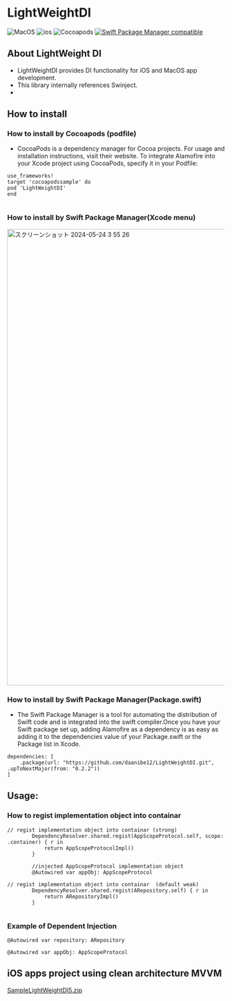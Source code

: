 
# LightWeightDI
![MacOS](https://img.shields.io/badge/MacOS-13+-green)
![ios](https://img.shields.io/badge/ios-16+-red)
![Cocoapods](https://img.shields.io/badge/Cocoapods-0.2.2-blue)
[![Swift Package Manager compatible](https://img.shields.io/badge/Swift%20Package%20Manager-compatible-brightgreen.svg)](https://github.com/apple/swift-package-manager)

## About LightWeight DI
- LightWeightDI provides DI functionality for iOS and MacOS app development.
- This library internally references Swinject.
- 
## How to install

### How to install by Cocoapods (podfile)
- CocoaPods is a dependency manager for Cocoa projects. For usage and installation instructions, visit their website. To integrate Alamofire into your Xcode project using CocoaPods, specify it in your Podfile:
```
use_frameworks!
target 'cocoapodssample' do
pod 'LightWeightDI'
end


```

### How to install by Swift Package Manager(Xcode menu)
<img width="1056" alt="スクリーンショット 2024-05-24 3 55 26" src="https://github.com/daanibe12/LightWeightDI/assets/170229202/fd7934fe-4a1d-4f9c-bd4f-fbce51641509">


### How to install by Swift Package Manager(Package.swift)
- The Swift Package Manager is a tool for automating the distribution of Swift code and is integrated into the swift compiler.Once you have your Swift package set up, adding Alamofire as a dependency is as easy as adding it to the dependencies value of your Package.swift or the Package list in Xcode.

```
dependencies: [
    .package(url: "https://github.com/daanibe12/LightWeightDI.git", .upToNextMajor(from: "0.2.2"))
]
```

## Usage:
### How to regist implementation object into containar
```
// regist implementation object into containar (strong)
        DependencyResolver.shared.regist(AppScopeProtocol.self, scope: .container) { r in
            return AppScopeProtocolImpl()
        }

        //injected AppScopeProtocol implementation object
        @Autowired var appObj: AppScopeProtocol

// regist implementation object into containar  (default weak)
        DependencyResolver.shared.regist(ARepository.self) { r in
            return ARepositoryImpl()
        }


```

### Example of Dependent Injection
  
`@Autowired var repository: ARepository`

`@Autowired var appObj: AppScopeProtocol`


## iOS apps project using clean architecture MVVM

[SampleLightWeightDI5.zip](https://github.com/daanibe12/LightWeightDI/files/15502655/SampleLightWeightDI5.zip)
